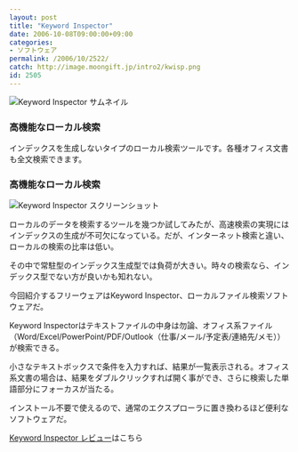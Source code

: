 ```yaml
---
layout: post
title: "Keyword Inspector"
date: 2006-10-08T09:00:00+09:00
categories:
- ソフトウェア
permalink: /2006/10/2522/
catch: http://image.moongift.jp/intro2/kwisp.png
id: 2505
---
```

 ![Keyword Inspector サムネイル](http://image.moongift.jp/intro2/kwisp.t.png "Keyword Inspector サムネイル")
  

### 高機能なローカル検索
  
インデックスを生成しないタイプのローカル検索ツールです。各種オフィス文書も全文検索できます。  
<!--more-->  

### 高機能なローカル検索
  

![Keyword Inspector スクリーンショット](http://image.moongift.jp/intro2/kwisp.png "Keyword Inspector スクリーンショット")

  

ローカルのデータを検索するツールを幾つか試してみたが、高速検索の実現にはインデックスの生成が不可欠になっている。だが、インターネット検索と違い、ローカルの検索の比率は低い。

  

その中で常駐型のインデックス生成型では負荷が大きい。時々の検索なら、インデックス型でない方が良いかも知れない。

  

今回紹介するフリーウェアはKeyword Inspector、ローカルファイル検索ソフトウェアだ。

  

Keyword Inspectorはテキストファイルの中身は勿論、オフィス系ファイル（Word/Excel/PowerPoint/PDF/Outlook（仕事/メール/予定表/連絡先/メモ））が検索できる。

  

小さなテキストボックスで条件を入力すれば、結果が一覧表示される。オフィス系文書の場合は、結果をダブルクリックすれば開く事ができ、さらに検索した単語部分にフォーカスが当たる。

  

インストール不要で使えるので、通常のエクスプローラに置き換わるほど便利なソフトウェアだ。

  

[Keyword Inspector レビュー](http://oss.moongift.jp/review/i-2523.html)はこちら

